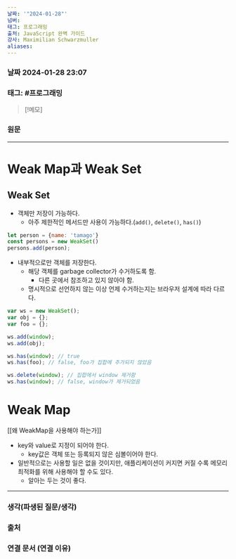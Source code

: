 ```yaml
---
날짜: '"2024-01-28"'
넘버: 
태그: 프로그래밍
출처: JavaScript 완벽 가이드
강사: Maximilian Schwarzmuller
aliases:
---
```

### 날짜  2024-01-28 23:07

### 태그: #프로그래밍 

>[!메모]
>

### 원문
---
# Weak Map과 Weak Set
## Weak Set
- 객체만 저장이 가능하다.
	- 아주 제한적인 메서드만 사용이 가능하다.(`add()`, `delete()`, `has()`)
```js
let person = {name: 'tamago'}
const persons = new WeakSet()
persons.add(person);
```
- 내부적으로만 객체를 저장한다.
	- 해당 객체를 garbage collector가 수거하도록 함.
		- 다른 곳에서 참조하고 있지 않아야 함.
	- 명시적으로 선언하지 않는 이상 언제 수거하는지는 브라우저 설계에 따라 다르다.
```js
var ws = new WeakSet();
var obj = {};
var foo = {};

ws.add(window);
ws.add(obj);

ws.has(window); // true
ws.has(foo); // false, foo가 집합에 추가되지 않았음

ws.delete(window); // 집합에서 window 제거함
ws.has(window); // false, window가 제거되었음
```
# Weak Map
[[왜 WeakMap을 사용해야 하는가]]
- key와 value로 지정이 되어야 한다.
	- key값은 객체 또는 등록되지 않은 심볼이어야 한다.
- 일반적으로는 사용할 일은 없을 것이지만, 애플리케이션이 커지면 커질 수록 메모리 최적화를 위해 사용해야 할 수도 있다.
	- 알아는 두는 것이 좋다.
---
### 생각(파생된 질문/생각)

### 출처

### 연결 문서 (연결 이유)
